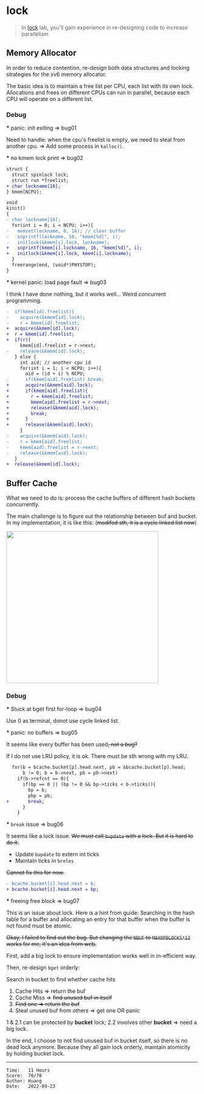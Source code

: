 # lock

> In [lock](https://pdos.csail.mit.edu/6.S081/2020/labs/lock.html) lab, you'll
> gain experience in re-designing code to increase parallelism

## Memory Allocator

In order to reduce contention, re-design both data structures and locking
strategies for the xv6 memory allocator.

The basic idea is to maintain a free list per CPU, each list with its own lock.
Allocations and frees on different CPUs can run in parallel, because each CPU
will operate on a different list.

### Debug

<b>*</b> panic: init exiting => bug01

Need to handle: when the cpu's freelist is empty, we need to steal from another
cpu. => Add some process in `kalloc()`.

<b>*</b> no kmem lock print => bug02

```diff
struct {
  struct spinlock lock;
  struct run *freelist;
+ char lockname[16];
} kmem[NCPU];

void
kinit()
{
- char lockname[16];
  for(int i = 0; i < NCPU; i++){
-   memset(lockname, 0, 16); // clear buffer
-   snprintf(lockname, 16, "kmem[%d]", i);
-   initlock(&kmem[i].lock, lockname);
+   snprintf(kmem[i].lockname, 16, "kmem[%d]", i);
+   initlock(&kmem[i].lock, kmem[i].lockname);
  }
  freerange(end, (void*)PHYSTOP);
}
```

<b>*</b> kernel panic: load page fault => bug03

I think I have done nothing, but it works well... Weird concurrent programming.

```diff
-  if(kmem[id].freelist){
-    acquire(&kmem[id].lock);
-    r = kmem[id].freelist;
+  acquire(&kmem[id].lock);
+  r = kmem[id].freelist;
+  if(r){
     kmem[id].freelist = r->next;
-    release(&kmem[id].lock);
   } else {
     int aid; // another cpu id
     for(int i = 1; i < NCPU; i++){
       aid = (id + i) % NCPU;
-      if(kmem[aid].freelist) break;
+      acquire(&kmem[aid].lock);
+      if(kmem[aid].freelist){
+        r = kmem[aid].freelist;
+        kmem[aid].freelist = r->next;
+        release(&kmem[aid].lock);
+        break;
+      }
+      release(&kmem[aid].lock);
     }
-    acquire(&kmem[aid].lock);
-    r = kmem[aid].freelist;
-    kmem[aid].freelist = r->next;
-    release(&kmem[aid].lock);
   }
+  release(&kmem[id].lock);
```

## Buffer Cache

What we need to do is: process the cache buffers of different hash buckets
concurrently.

The main challenge is to figure out the relationship between buf and bucket.
In my implementation, it is like this: (<s>modifed sth, it is a cycle linked list now</s>)

<img src="https://user-images.githubusercontent.com/70138429/191880045-5c22aa54-3476-423d-b97d-ca584ac32c06.png" width="400px"></img>

### Debug

<b>*</b> Stuck at bget first for-loop => bug04

Use 0 as terminal, donot use cycle linked list.

<b>*</b> panic: no buffers => bug05

It seems like every buffer has been used<s>, not a bug?</s>

If I do not use LRU policy, it is ok. There must be sth wrong with my LRU.

```diff
  for(b = bcache.bucket[p].head.next, pb = &bcache.bucket[p].head;
      b != 0; b = b->next, pb = pb->next)
    if(b->refcnt == 0){
      if(bp == 0 || (bp != 0 && bp->ticks < b->ticks)){
        bp = b;
        pbp = pb;
+       break;
      }
    }
```

<b>*</b> `break` issue => bug06

It seems like a lock issue: <s>We must call `bupdate` with a lock. But it is hard
to do it.</s>

* Update `bupdate` to extern int ticks
* Maintain ticks in `breles`

<s>Cannot fix this for now.</s>

```diff
- bcache.bucket[i].head.next = b;
+ bcache.bucket[i].head.next = bp;
```

<b>*</b> freeing free block => bug07

This is an issue about lock. Here is a hint from guide:
Searching in the hash table for a buffer and allocating an entry for that buffer
when the buffer is not found must be atomic.

<s>Okay, I failed to find out the bug. But changing the `NBUF` to
`MAXOPBLOCKS*12` works for me, it's an idea from web.</s>

First, add a big lock to ensure implementation works well in in-efficient way.

Then, re-design `bget` orderly:

Search in bucket to find whether cache hits
1. Cache Hits => return the buf
2. Cache Miss => <s>find unused buf in itself</s>
  1. <s>Find one => return the buf</s>
  2. Steal unused buf from others => get one OR panic

1 & 2.1 can be protected by **bucket** lock;
2.2 involves other **bucket** => need a big lock.

In the end, I choose to not find unused buf in bucket itself, so there is no
dead lock anymore. Because they all gain lock orderly, maintain atomicity by
holding bucket lock.

---

```
Time:   11 Hours
Score:  70/70
Author: Huang
Date:   2022-09-23
```
